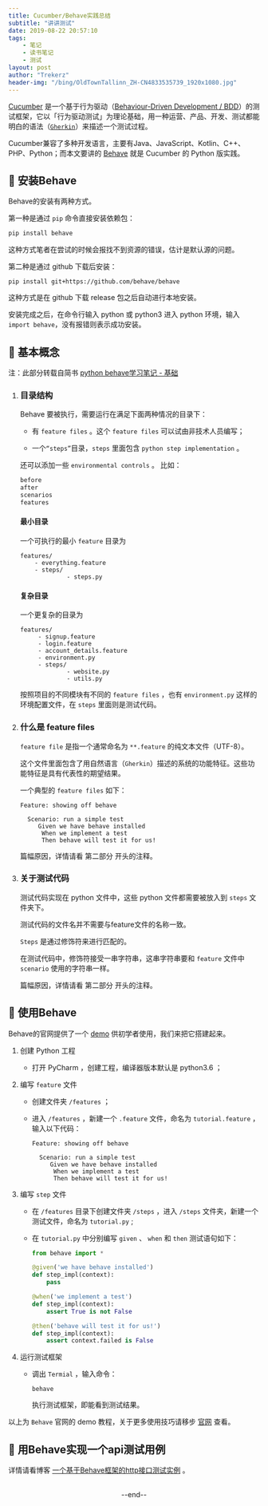 ```yaml
---
title: Cucumber/Behave实践总结
subtitle: "讲讲测试"
date: 2019-08-22 20:57:10
tags: 
	- 笔记
	- 读书笔记
	- 测试
layout: post
author: "Trekerz"
header-img: "/bing/OldTownTallinn_ZH-CN4833535739_1920x1080.jpg"
---
```








[Cucumber](https://cucumber.io/docs) 是一个基于行为驱动（[Behaviour-Driven Development / BDD](https://cucumber.io/docs/guides/bdd-tutorial/)）的测试框架，它以「行为驱动测试」为理论基础，用一种运营、产品、开发、测试都能明白的语法（[`Gherkin`](https://cucumber.io/docs/gherkin/reference/)）来描述一个测试过程。

Cucumber兼容了多种开发语言，主要有Java、JavaScript、Kotlin、C++、PHP、Python；而本文要讲的 [Behave](https://behave.readthedocs.io/en/latest/) 就是 Cucumber 的 Python 版实践。

## 🥒  安装Behave

Behave的安装有两种方式。

第一种是通过 `pip` 命令直接安装依赖包：

```bash
pip install behave
```

这种方式笔者在尝试的时候会报找不到资源的错误，估计是默认源的问题。

第二种是通过 github 下载后安装：

```shell
pip install git+https://github.com/behave/behave
```

这种方式是在 github 下载 release 包之后自动进行本地安装。

安装完成之后，在命令行输入 python 或 python3 进入 python 环境，输入 `import behave`，没有报错则表示成功安装。

## 🥒  基本概念

注：此部分转载自简书 [python behave学习笔记 - 基础](https://www.jianshu.com/p/0f52b13f2779)

1. ### 目录结构

   Behave 要被执行，需要运行在满足下面两种情况的目录下：

   * 有 `feature files` 。这个 `feature files` 可以试由非技术人员编写；

   * 一个`“steps”`目录，`steps` 里面包含 `python step implementation` 。

   还可以添加一些 `environmental controls` 。 比如：

   ```python
   before
   after
   scenarios
   features
   ```

   #### 最小目录

   一个可执行的最小 `feature` 目录为

   ```wiki
   features/
       - everything.feature
       - steps/
   				- steps.py
   ```

   #### 复杂目录

   一个更复杂的目录为

   ```wiki
   features/
   		- signup.feature
   		- login.feature
   		- account_details.feature
   		- environment.py
   		- steps/
   				- website.py
   				- utils.py
   ```

   按照项目的不同模块有不同的 `feature files` ，也有 `environment.py` 这样的环境配置文件，在 `steps` 里面则是测试代码。

2. ### 什么是 feature files

   `feature file` 是指一个通常命名为 `**.feature` 的纯文本文件（UTF-8）。

   这个文件里面包含了用自然语言（`Gherkin`）描述的系统的功能特征。这些功能特征是具有代表性的期望结果。

   一个典型的 `feature files` 如下：

   ```feature
   Feature: showing off behave
   
     Scenario: run a simple test
        Given we have behave installed
         When we implement a test
         Then behave will test it for us!
   ```

   篇幅原因，详情请看 第二部分 开头的注释。

3. ### 关于测试代码

   测试代码实现在 python 文件中，这些 python 文件都需要被放入到 `steps` 文件夹下。

   测试代码的文件名并不需要与feature文件的名称一致。

   `Steps` 是通过修饰符来进行匹配的。

   在测试代码中，修饰符接受一串字符串，这串字符串要和 `feature` 文件中 `scenario` 使用的字符串一样。

   篇幅原因，详情请看 第二部分 开头的注释。

## 🥒  使用Behave

Behave的官网提供了一个 [demo](https://behave.readthedocs.io/en/latest/tutorial.html) 供初学者使用，我们来把它搭建起来。

1. 创建 Python 工程

   * 打开 PyCharm ，创建工程，编译器版本默认是 python3.6 ；

2. 编写 `feature` 文件

   * 创建文件夹 `/features` ；

   * 进入 `/features` ，新建一个 `.feature` 文件，命名为 `tutorial.feature` ，输入以下代码：

     ```feature
     Feature: showing off behave
     
       Scenario: run a simple test
          Given we have behave installed
           When we implement a test
           Then behave will test it for us!
     ```

3. 编写 `step` 文件

   * 在 `/features` 目录下创建文件夹 `/steps` ，进入 `/steps` 文件夹，新建一个测试文件，命名为 `tutorial.py` ;

   * 在 `tutorial.py` 中分别编写 `given` 、 `when` 和 `then` 测试语句如下：

     ```python
     from behave import *
     
     @given('we have behave installed')
     def step_impl(context):
         pass
     
     @when('we implement a test')
     def step_impl(context):
         assert True is not False
     
     @then('behave will test it for us!')
     def step_impl(context):
         assert context.failed is False
     ```

4. 运行测试框架

   * 调出 `Termial` ，输入命令：

     ```shell
     behave
     ```

     执行测试框架，即能看到测试结果。

以上为 `Behave` 官网的 demo 教程，关于更多使用技巧请移步 [官网](https://behave.readthedocs.io/en/latest/tutorial.html) 查看。

## 🥒  用Behave实现一个api测试用例

详情请看博客 [一个基于Behave框架的http接口测试实例](https://www.cnblogs.com/helenMemery/p/6496922.html) 。







<br/>



<center>--end--</center>



<br/>